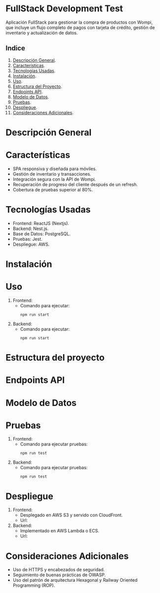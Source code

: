 # FullStack Development Test

Aplicación FullStack para gestionar la compra de productos con Wompi, que incluye un flujo completo de pagos con tarjeta de crédito, gestión de inventario y actualización de datos.

## Indice
1. [Descripción General](#descripción-general).
2. [Características](#características).
3. [Tecnologías Usadas](#tecnologías-usadas).
4. [Instalación](#instalación).
5. [Uso](#uso).
6. [Estructura del Proyecto](#estructura-del-proyecto).
7. [Endpoints API](#endpoints-api).
8. [Modelo de Datos](#modelo-de-datos).
9. [Pruebas](#pruebas).
10. [Despliegue](#despliegue).
11. [Consideraciones Adicionales](#consideraciones-adicionales).

# Descripción General

# Características
- SPA responsiva y diseñada para móviles.
- Gestión de inventario y transacciones.
- Integración segura con la API de Wompi.
- Recuperación de progreso del cliente después de un refresh.
- Cobertura de pruebas superior al 80%.

# Tecnologías Usadas
- Frontend: ReactJS (Nextjs).
- Backend: Nest.js.
- Base de Datos: PostgreSQL.
- Pruebas: Jest.
- Despliegue: AWS.

# Instalación

# Uso
1. Frontend:
    - Comando para ejecutar:
        ```shell
       npm run start
        ```
2. Backend:
    - Comando para ejecutar:
        ```shell
       npm run start
        ```

# Estructura del proyecto

# Endpoints API

# Modelo de Datos

# Pruebas
1. Frontend:
    - Comando para ejecutar pruebas:
        ```shell
       npm run test
        ```
2. Backend:
    - Comando para ejecutar pruebas:
        ```shell
       npm run test
        ```

# Despliegue
1. Frontend:
    - Desplegado en AWS S3 y servido con CloudFront.
    - Url:
2. Backend:
   -  Implementado en AWS Lambda o ECS.
   - Url:

# Consideraciones Adicionales
 - Uso de HTTPS y encabezados de seguridad.
 - Seguimiento de buenas prácticas de OWASP.
 - Uso del patrón de arquitectura Hexagonal y Railway Oriented Programming (ROP).